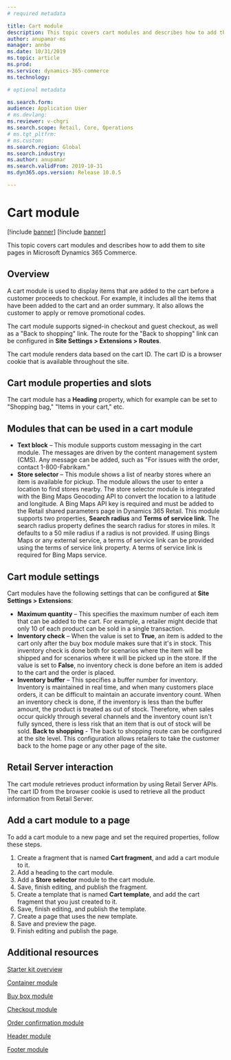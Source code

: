```yaml
---
# required metadata

title: Cart module
description: This topic covers cart modules and describes how to add them to site pages in Microsoft Dynamics 365 Commerce.
author: anupamar-ms
manager: annbe
ms.date: 10/31/2019
ms.topic: article
ms.prod: 
ms.service: dynamics-365-commerce
ms.technology: 

# optional metadata

ms.search.form:  
audience: Application User
# ms.devlang: 
ms.reviewer: v-chgri
ms.search.scope: Retail, Core, Operations
# ms.tgt_pltfrm: 
# ms.custom: 
ms.search.region: Global
ms.search.industry: 
ms.author: anupamar
ms.search.validFrom: 2019-10-31
ms.dyn365.ops.version: Release 10.0.5

---
```


# Cart module

[!include [banner](includes/preview-banner.md)]
[!include [banner](includes/banner.md)]

This topic covers cart modules and describes how to add them to site pages in Microsoft Dynamics 365 Commerce.

## Overview

A cart module is used to display items that are added to the cart before a customer proceeds to checkout. For example, it includes all the items that have been added to the cart and an order summary. It also allows the customer to apply or remove promotional codes.

The cart module supports signed-in checkout and guest checkout, as well as a "Back to shopping" link. The route for the "Back to shopping" link can be configured in **Site Settings \> Extensions \> Routes**.

The cart module renders data based on the cart ID. The cart ID is a browser cookie that is available throughout the site.

## Cart module properties and slots

The cart module has a **Heading** property, which for example can be set to "Shopping bag," "Items in your cart," etc. 

## Modules that can be used in a cart module

- **Text block** – This module supports custom messaging in the cart module. The messages are driven by the content management system (CMS). Any message can be added, such as "For issues with the order, contact 1-800-Fabrikam."
- **Store selector** – This module shows a list of nearby stores where an item is available for pickup. The module allows the user to enter a location to find stores nearby. The store selector module is integrated with the Bing Maps Geocoding API to convert the location to a latitude and longitude. A Bing Maps API key is required and must be added to the Retail shared parameters page in Dynamics 365 Retail. This module supports two properties, **Search radius** and **Terms of service link**. The search radius property defines the search radius for stores in miles. It defaults to a 50 mile radius if a radius is not provided. If using Bings Maps or any external service, a terms of service link can be provided using the terms of service link property. A terms of service link is required for Bing Maps service.

## Cart module settings

Cart modules have the following settings that can be configured at **Site Settings \> Extensions**:

- **Maximum quantity** – This specifies the maximum number of each item that can be added to the cart. For example, a retailer might decide that only 10 of each product can be sold in a single transaction.
- **Inventory check** – When the value is set to **True**, an item is added to the cart only after the buy box module makes sure that it's in stock. This inventory check is done both for scenarios where the item will be shipped and for scenarios where it will be picked up in the store. If the value is set to **False**, no inventory check is done before an item is added to the cart and the order is placed.
- **Inventory buffer** – This specifies a buffer number for inventory. Inventory is maintained in real time, and when many customers place orders, it can be difficult to maintain an accurate inventory count. When an inventory check is done, if the inventory is less than the buffer amount, the product is treated as out of stock. Therefore, when sales occur quickly through several channels and the inventory count isn't fully synced, there is less risk that an item that is out of stock will be sold.
**Back to shopping** - The back to shopping route can be configured at the site level. This configuration allows retailers to take the customer back to the home page or any other page of the site.

## Retail Server interaction

The cart module retrieves product information by using Retail Server APIs. The cart ID from the browser cookie is used to retrieve all the product information from Retail Server.

## Add a cart module to a page

To add a cart module to a new page and set the required properties, follow these steps.

1. Create a fragment that is named **Cart fragment**, and add a cart module to it.
1. Add a heading to the cart module.
1. Add a **Store selector** module to the cart module.
1. Save, finish editing, and publish the fragment.
1. Create a template that is named **Cart template**, and add the cart fragment that you just created to it.
1. Save, finish editing, and publish the template.
1. Create a page that uses the new template.
1. Save and preview the page.
1. Finish editing and publish the page.

## Additional resources

[Starter kit overview](starter-kit-overview.md)

[Container module](add-container-module.md)

[Buy box module](add-buy-box.md)

[Checkout module](add-checkout-module.md)

[Order confirmation module](order-confirmation-module.md)

[Header module](author-header-module.md)

[Footer module](author-footer-module.md)
